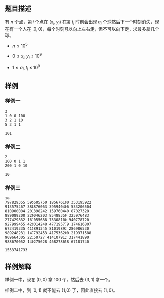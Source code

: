 ## 题目描述
  
有 $n$ 个点，第 $i$ 个点在 $(x_i,y_i)$ 在第 $t_i$ 时刻会出现 $a_i$ 个球然后下一个时刻消失，现在有一个人在 $(0,0)$，每个时刻可以向上左右走，但不可以向下走，求最多拿几个球。
  
- $n\le 10^5$

- $0\le x_i,y_i\le 10^9$
  
- $1\le a_i,t_i\le 10^9$
  
## 样例

### 样例一  

```
3
1 0 0 100
3 2 1 10
5 3 1 1
```
  
```
101
```

### 样例二
  
```
2
100 0 1 1
200 1 0 10
```
  
```
10
```
  
### 样例三
  
```
10
797829355 595605750 185676190 353195922
913575467 388876063 395940406 533206504
810900084 201398242 159760440 87027328
889089200 220046203 85488350 325976483
277429832 161055688 73308100 940778720
927999455 429014248 477195779 174616807
673419335 415891345 81019893 286986530
989248231 147792453 417536200 219371588
909664305 22150727 414107912 317441890
988670052 140275628 468278658 67181740
```
  
```
1553741733
```
  
## 样例解释
  
样例一中，现在 $(0,0)$ 拿 $100$ 个，然后去 $(3,1)$ 拿一个。
  
样例二中，到 $(0,1)$ 就不能去 $(1,0)$ 了，因此直接去 $(1,0)$。

